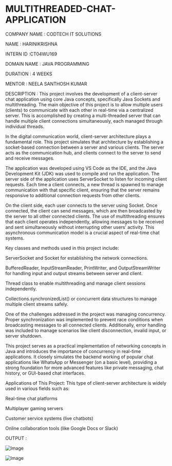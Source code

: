 # MULTITHREADED-CHAT-APPLICATION

COMPANY NAME : CODTECH IT SOLUTIONS

NAME : HARINIKRISHNA

INTERN ID :CT04WU169

DOMAIN NAME : JAVA PROGRAMMING

DURATION : 4 WEEKS

MENTOR : NEELA SANTHOSH KUMAR

DESCRIPTION : This project involves the development of a client-server chat application using core Java concepts, specifically Java Sockets and multithreading. The main objective of this project is to allow multiple users (clients) to communicate with each other in real-time via a centralized server. This is accomplished by creating a multi-threaded server that can handle multiple client connections simultaneously, each managed through individual threads.

In the digital communication world, client-server architecture plays a fundamental role. This project simulates that architecture by establishing a socket-based connection between a server and various clients. The server acts as the communication hub, and clients connect to the server to send and receive messages.

The application was developed using VS Code as the IDE, and the Java Development Kit (JDK) was used to compile and run the application. The server side of the application uses ServerSocket to listen for incoming client requests. Each time a client connects, a new thread is spawned to manage communication with that specific client, ensuring that the server remains responsive to additional connection requests from other clients.

On the client side, each user connects to the server using Socket. Once connected, the client can send messages, which are then broadcasted by the server to all other connected clients. The use of multithreading ensures that each client operates independently, allowing messages to be received and sent simultaneously without interrupting other users’ activity. This asynchronous communication model is a crucial aspect of real-time chat systems.

Key classes and methods used in this project include:

ServerSocket and Socket for establishing the network connections.

BufferedReader, InputStreamReader, PrintWriter, and OutputStreamWriter for handling input and output streams between server and client.

Thread class to enable multithreading and manage client sessions independently.

Collections.synchronizedList() or concurrent data structures to manage multiple client streams safely.


One of the challenges addressed in the project was managing concurrency. Proper synchronization was implemented to prevent race conditions when broadcasting messages to all connected clients. Additionally, error handling was included to manage scenarios like client disconnection, invalid input, or server shutdown.

This project serves as a practical implementation of networking concepts in Java and introduces the importance of concurrency in real-time applications. It closely simulates the backend working of popular chat applications like WhatsApp or Messenger (on a basic level), providing a strong foundation for more advanced features like private messaging, chat history, or GUI-based chat interfaces.

Applications of This Project: This type of client-server architecture is widely used in various fields such as:

Real-time chat platforms

Multiplayer gaming servers

Customer service systems (live chatbots)

Online collaboration tools (like Google Docs or Slack)

OUTPUT :

![Image](https://github.com/user-attachments/assets/19fc6e83-d8e2-4f7d-9f2c-0fcb1ddfb363)

![Image](https://github.com/user-attachments/assets/7d764afd-49f3-4cf4-b97d-14e2a711a762)
